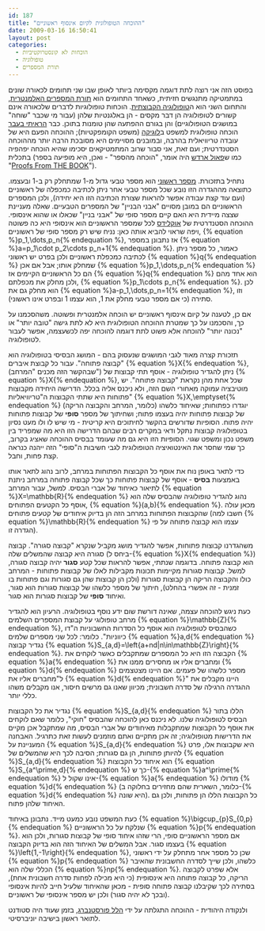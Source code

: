 ```yaml
---
id: 187
title: "ההוכחה הטופולוגית לקיום אינסוף ראשוניים"
date: 2009-03-16 16:50:41
layout: post
categories: 
  - הוכחות לא קונסטרוקטיביות
  - טופולוגיה
  - תורת המספרים
---
```

בפוסט הזה אני רוצה לתת דוגמה מקסימה ביותר לאופן שבו שני תחומים לכאורה שונים במתמטיקה מתנגשים חזיתית, כשאחד התחומים הוא <a href="http://he.wikipedia.org/wiki/%D7%AA%D7%95%D7%A8%D7%AA_%D7%94%D7%9E%D7%A1%D7%A4%D7%A8%D7%99%D7%9D">תורת המספרים האלמנטרית</a>, והתחום השני הוא ה<a href="http://he.wikipedia.org/wiki/%D7%98%D7%95%D7%A4%D7%95%D7%9C%D7%95%D7%92%D7%99%D7%94">טופולוגיה הקבוצתית</a>. הוכחות טופולוגיות לדברים שלכאורה אינם קשורים לטופולוגיה הן דבר מקסים - הן באלגנטיות שלהן (עבור מי שכבר "שוחה" במושגים הטופולוגיים) והן בגורם ההפתעה שהן טומנות בתוכן. כבר <a href="http://www.gadial.net/?p=117">הראיתי בעבר</a> הוכחה טופולוגית למשפט ב<a href="http://he.wikipedia.org/wiki/%D7%9C%D7%95%D7%92%D7%99%D7%A7%D7%94_%D7%9E%D7%AA%D7%9E%D7%98%D7%99%D7%AA">לוגיקה</a> (משפט הקומפקטיות); ההוכחה הפעם היא של עובדה טריוויאלית בהרבה, ובמובנים מסויימים היא מסובכת הרבה יותר מההוכחה הסטנדרטית; ועם זאת, אני סבור שרוב המתמטיקאים יסכימו שהיא הוכחה יפהפיה בתכלית (כמו ש<a href="http://he.wikipedia.org/wiki/%D7%A4%D7%90%D7%95%D7%9C_%D7%90%D7%A8%D7%93%D7%A9">פאול ארדש</a> היה אומר, "הוכחה מהספר" - ואכן, היא מופיעה בספר "<a href="http://en.wikipedia.org/wiki/Proofs_from_THE_BOOK">Proofs From THE BOOK</a>").

נתחיל בתזכורת. <a href="http://he.wikipedia.org/wiki/%D7%9E%D7%A1%D7%A4%D7%A8_%D7%A8%D7%90%D7%A9%D7%95%D7%A0%D7%99">מספר ראשוני</a> הוא מספר טבעי גדול מ-1 שמתחלק רק ב-1 ובעצמו. כתוצאה מההגדרה הזו נובע שכל מספר טבעי אחר ניתן לכתיבה כמכפלה של ראשוניים (ועם עוד קצת עבודה אפשר להראות שצורת הכתיבה הזו היא יחידה), ולכן המספרים הראשוניים הם במובן מסויים "אבני הבניין" של המספרים הטבעיים. שאלה מעניינת שצצה מיידית היא האם קיים מספר סופי של "אבני בניין" שכאלו או שהוא אינסופי. ההוכחה הסטנדרטית של <a href="http://he.wikipedia.org/wiki/%D7%90%D7%95%D7%A7%D7%9C%D7%99%D7%93%D7%A1">אוקלידס</a> לכל שמספר הראשוניים הוא אינסופי היא כה פשוטה ויפה שראוי להביא אותה כאן: נניח שיש רק מספר סופי של ראשוניים, {% equation %}p_1,\dots,p_n{% endequation %}, אז נתבונן במספר {% equation %}a=p_1\cdot p_2\cdots p_n+1{% endequation %}. כאמור, כל מספר ניתן לכתיבה כמכפלת ראשוניים ולכן בפרט יש ראשוני {% equation %}q{% endequation %} שמחלק אותו; אבל אם אכן {% equation %}p_1,\dots,p_n{% endequation %} הם כל הראשוניים הקיימים אז {% equation %}q{% endequation %} הוא אחד מהם ולכן מחלק את מכפלתם, {% equation %}p_1\cdots p_n{% endequation %}. לכן הוא מחלק גם את {% equation %}a-p_1,\dots,p_n=1{% endequation %}, וזו סתירה (כי אם מספר טבעי מחלק את 1, הוא עצמו 1 ובפרט אינו ראשוני).

אם כן, לטענה על קיום אינסוף ראשוניים יש הוכחה אלמנטרית ופשוטה. משהסכמנו על כך, והסכמנו על כך שמטרת ההוכחה הטופולוגית היא לא לתת גישה "טובה יותר" או "נכונה יותר" להוכחה אלא פשוט לתת דוגמה להוכחה יפה לכשעצמה, אפשר לעבור לטופולוגיה.

תזכורת קצרה מאוד לגבי המושגים שנעסוק בהם - המושג הבסיסי בטופולוגיה הוא "קבוצה פתוחה". עבור כל קבוצת איברים {% equation %}X{% endequation %},  (שבהקשר הזה מכנים "המרחב") ניתן להגדיר טופולוגיה - אוסף תתי קבוצות של {% equation %}X{% endequation %}, שכל אחת מהן נקראת "קבוצה פתוחה". יש מוטיבציה עמוקה מאחורי השם הזה, ולא ניכנס אליה בכלל. הדרישה היחידה מקבוצות פתוחות היא שתתי הקבוצות ה"טריוויאליות" {% equation %}X,\emptyset{% endequation %} (כלומר, המרחב והקבוצה הריקה) יוגדרו כפתוחות; שאיחוד כלשהו של קבוצות פתוחות יהיה בעצמו פתוח; ושחיתוך של מספר <strong>סופי</strong> של קבוצות פתוחות יהיה פתוח. הסופיות שדורשים בהקשר לחיתוכים היא קריטית - מי שיש לו ולו מעט נסיון בטופולוגיה קבוצות נתקל ודאי במקרים רבים שבהם הדרישה הזו היא מה שמפריד בין משפט נכון ומשפט שגוי. הסופיות הזו היא גם מה שעומד בבסיס ההוכחה שאציג בקרוב, כך שמי שחסר את האינטואיציה הטופולוגית לגבי חשיבות ה"סופי" הזה ייהנה כנראה קצת פחות, וחבל.

כדי לתאר באופן נוח את אוסף כל הקבוצות הפתוחות במרחב, לרוב נהוג לתאר אותו באמצעות <strong>בסיס</strong> - אוסף של קבוצות פתוחות כך שכל קבוצה פתוחה במרחב ניתנת לתיאור כאיחוד של אברי הבסיס. למשל, עבור המרחב {% equation %}X=\mathbb{R}{% endequation %} נהוג להגדיר טופולוגיה שהבסיס שלה הוא אוסף כל הקטעים הפתוחים, {% equation %}(a,b){% endequation %}. מכאן עולה שהקבוצות הפתוחות במרחב הזה הן בדיוק איחודים של קטעים פתוחים (חשבו למה {% equation %}\mathbb{R}{% endequation %} עצמו הוא קבוצה פתוחה על פי הגדרה זו).

משהגדרנו קבוצות פתוחות, אפשר להגדיר מושג מקביל שנקרא "קבוצה סגורה". קבוצה סגורה היא קבוצה שהמשלים שלה (ביחס ל-{% equation %}X{% endequation %}) הוא קבוצה פתוחה. בדוגמה שנתתי, אפשר להראות שכל קטע <strong>סגור</strong> יהיה קבוצה סגורה, למשל. קבוצות סגורות מקיימות תכונות מקבילות לאלו של קבוצות פתוחות - המרחב כולו והקבוצה הריקה הן קבוצות סגורות (ולכן הן קבוצות שהן גם סגורות וגם פתוחות בו זמנית - זה אפשרי בהחלט), חיתוך של מספר כלשהו של קבוצות סגורות הוא סגור, ואיחוד <strong>סופי</strong> של קבוצות סגורות הוא סגור.

כעת ניגש להוכחה עצמה, שאינה דורשת שום ידע נוסף בטופולוגיה. הרעיון הוא להגדיר מרחב טופולוגי על קבוצת המספרים השלמים {% equation %}\mathbb{Z}{% endequation %}, כשהבסיס לטופולוגיה הוא אוסף כל הסדרות החשבוניות ה"דו כיווניות". כלומר: לכל שני מספרים שלמים {% equation %}a,d{% endequation %} נגדיר קבוצה {% equation %}S_{a,d}=\left\{a+nd|n\in\mathbb{Z}\right\}{% endequation %}. הקבוצה הזו היא כל המספרים שמתקבלים כאשר לוקחים את {% equation %}a{% endequation %} ומחברים אליו או מחסירים ממנו את {% equation %}d{% endequation %} מספר כלשהו של פעמים. אם היינו מצטצמים ל"מחברים אליו את {% equation %}d{% endequation %}" היינו מקבלים את ההגדרה הרגילה של סדרה חשבונית; מכיוון שאנו גם מרשים חיסור, אנו מקבלים משהו כללי יותר.

נגדיר את כל הקבוצות {% equation %}S_{a,d}{% endequation %} הללו בתור הבסיס לטופולוגיה שלנו. לא ניכנס כאן להוכחה שהבסיס "חוקי", כלומר שאם לוקחים את אוסף כל הקבוצות שמתקבלות מאיחודים של אברי הבסיס, מה שמתקבל אכן מקיים את הדרישות מטופולוגיה; זה אכן מתקיים ואתם מוזמנים לעשות זאת כתרגיל. האבחנה המעניינת על {% equation %}S_{a,d}{% endequation %} היא שקבוצות אלו, פרט להיותן פתוחות, הן גם סגורות; הסיבה לכך היא שהמשלים של {% equation %}S_{a,d}{% endequation %} הוא איחוד כל הקבוצות {% equation %}S_{a^\prime,d}{% endequation %} כך ש-{% equation %}a^\prime{% endequation %} אינו שקול ל-{% equation %}a{% endequation %} מודולו {% equation %}d{% endequation %} (כלומר, השארית שהם מחזירים בחלוקה ב-{% equation %}d{% endequation %} היא שונה). כל הקבוצות הללו הן פתוחות, ולכן גם האיחוד שלהן פתוח.

כעת המשפט נובע כמעט מייד. נתבונן באיחוד {% equation %}\bigcup_{p}S_{0,p}{% endequation %} שנלקח על כל הראשוניים {% equation %}p{% endequation %}. אם מספר הראשוניים סופי, הרי שזהו איחוד סופי של קבוצות סגורות, ולכן הוא בעצמו סגור. אבל המשלים של האיחוד הזה הוא בדיוק הקבוצה {% equation %}\left\{1,-1\right\}{% endequation %}, שכן כל מספר אחר מתחלק על ידי ראשוני {% equation %}p{% endequation %} כלשהו, ולכן שייך לסדרה החשבונית שהאיבר הכללי שלה הוא {% equation %}np{% endequation %}. אלא שפרט לקבוצה הריקה, כל קבוצה פתוחה היא אינסופית (כי היא מכילה לפחות סדרה חשבונית אחת), בסתירה לכך שקיבלנו קבוצה פתוחה סופית - מכאן שהאיחוד שלעיל חייב להיות אינסופי (ובכך לא יהיה סגור) ולכן יש מספר אינסופי של ראשוניים.

ולנקודה היהודית - ההוכחה התגלתה על ידי <a href="http://he.wikipedia.org/wiki/%D7%94%D7%9C%D7%9C_%D7%A4%D7%95%D7%A8%D7%A1%D7%98%D7%A0%D7%91%D7%A8%D7%92">הלל פורסטנברג</a>, בזמן שעוד היה סטודנט לתואר ראשון בישיבה יוניברסיטי.
